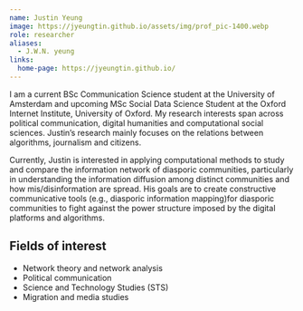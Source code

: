 ```yaml
---
name: Justin Yeung
image: https://jyeungtin.github.io/assets/img/prof_pic-1400.webp
role: researcher
aliases:
  - J.W.N. yeung
links:
  home-page: https://jyeungtin.github.io/
---
```


I am a current BSc Communication Science student at the University of Amsterdam and upcoming MSc Social Data Science Student at the Oxford Internet Institute, University of Oxford. My research interests span across political communication, digital humanities and computational social sciences. Justin’s research mainly focuses on the relations between algorithms, journalism and citizens. 

Currently, Justin is interested in applying computational methods to study and compare the information network of diasporic communities, particularly in understanding the information diffusion among distinct communities and how mis/disinformation are spread. His goals are to create constructive communicative tools (e.g., diasporic information mapping)for diasporic communities to fight against the power structure imposed by the digital platforms and algorithms. 

## Fields of interest
- Network theory and network analysis
- Political communication
- Science and Technology Studies (STS)
- Migration and media studies 
